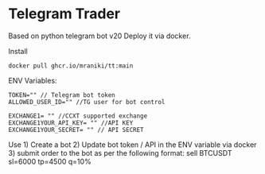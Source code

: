 # Telegram Trader
Based on python telegram bot v20
Deploy it via docker. 

Install

    docker pull ghcr.io/mraniki/tt:main

ENV Variables:

    TOKEN="" // Telegram bot token
    ALLOWED_USER_ID="" //TG user for bot control
    
    EXCHANGE1= "" //CCXT supported exchange
    EXCHANGE1YOUR_API_KEY= "" //API KEY
    EXCHANGE1YOUR_SECRET= "" // API SECRET

Use
    1) Create a bot
    2) Update bot token / API in the ENV variable via docker 
    3) submit order to the bot as per the following format: sell BTCUSDT sl=6000 tp=4500 q=10%
        
  

